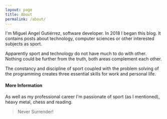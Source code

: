 ```yaml
---
layout: page
title: About
permalink: /about/
---
```

I'm Miguel Angel Gutiérrez, software developer. In 2018 I began this blog. It contains posts about technology, computer sciences or other interested subjects as sport.

Apparently sport and technology do not have much to do with other. Nothing could be further from the truth, both areas complement each other.
  
The constancy and discipline of sport coupled with the problem solving of the programming creates three essential skills for work and personal life.

#### More Information

As well as my professional career I'm passionate of sport (as I mentioned), heavy metal, chess and reading.

> Never Surrender!
